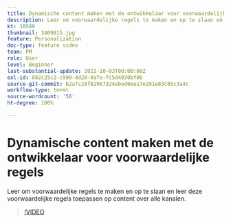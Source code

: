 ```yaml
---
title: Dynamische content maken met de ontwikkelaar voor voorwaardelijke regels
description: Leer om voorwaardelijke regels te maken en op te slaan en leer deze voorwaardelijke regels toepassen op content over alle kanalen.
kt: 10589
thumbnail: 3409815.jpg
feature: Personalization
doc-type: feature video
team: PM
role: User
level: Beginner
last-substantial-update: 2022-10-03T00:00:00Z
exl-id: 882c25c2-c990-4d20-9afe-fc5d4030bf0b
source-git-commit: b2afc28f82967324ebed0ee17e291e83c85c3a4c
workflow-type: tm+mt
source-wordcount: '56'
ht-degree: 100%

---
```


# Dynamische content maken met de ontwikkelaar voor voorwaardelijke regels

Leer om voorwaardelijke regels te maken en op te slaan en leer deze voorwaardelijke regels toepassen op content over alle kanalen.

>[!VIDEO](https://video.tv.adobe.com/v/3409815?quality=12&learn=on)
